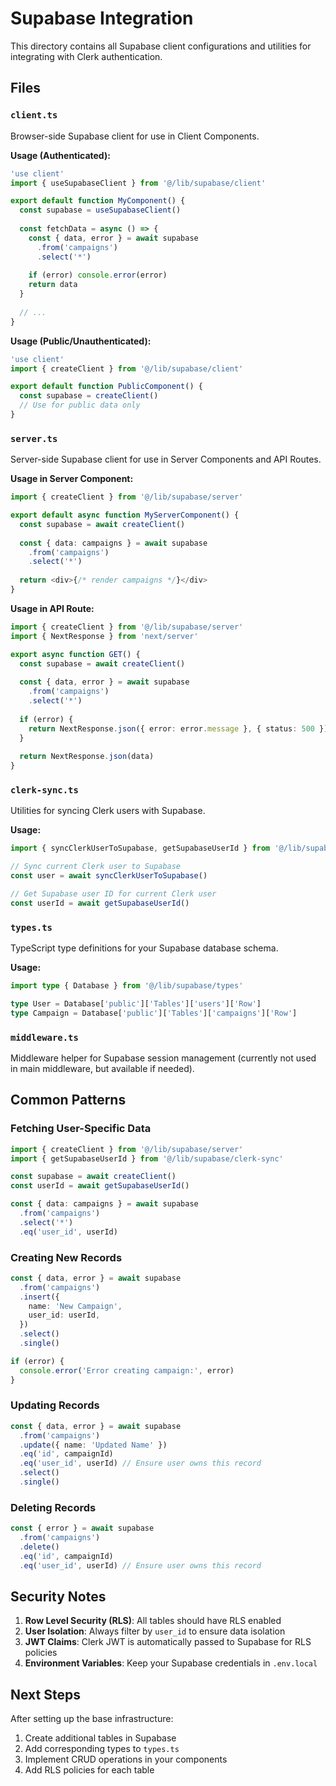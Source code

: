 # Supabase Integration

This directory contains all Supabase client configurations and utilities for integrating with Clerk authentication.

## Files

### `client.ts`
Browser-side Supabase client for use in Client Components.

**Usage (Authenticated):**
```typescript
'use client'
import { useSupabaseClient } from '@/lib/supabase/client'

export default function MyComponent() {
  const supabase = useSupabaseClient()
  
  const fetchData = async () => {
    const { data, error } = await supabase
      .from('campaigns')
      .select('*')
    
    if (error) console.error(error)
    return data
  }
  
  // ...
}
```

**Usage (Public/Unauthenticated):**
```typescript
'use client'
import { createClient } from '@/lib/supabase/client'

export default function PublicComponent() {
  const supabase = createClient()
  // Use for public data only
}
```

### `server.ts`
Server-side Supabase client for use in Server Components and API Routes.

**Usage in Server Component:**
```typescript
import { createClient } from '@/lib/supabase/server'

export default async function MyServerComponent() {
  const supabase = await createClient()
  
  const { data: campaigns } = await supabase
    .from('campaigns')
    .select('*')
  
  return <div>{/* render campaigns */}</div>
}
```

**Usage in API Route:**
```typescript
import { createClient } from '@/lib/supabase/server'
import { NextResponse } from 'next/server'

export async function GET() {
  const supabase = await createClient()
  
  const { data, error } = await supabase
    .from('campaigns')
    .select('*')
  
  if (error) {
    return NextResponse.json({ error: error.message }, { status: 500 })
  }
  
  return NextResponse.json(data)
}
```

### `clerk-sync.ts`
Utilities for syncing Clerk users with Supabase.

**Usage:**
```typescript
import { syncClerkUserToSupabase, getSupabaseUserId } from '@/lib/supabase/clerk-sync'

// Sync current Clerk user to Supabase
const user = await syncClerkUserToSupabase()

// Get Supabase user ID for current Clerk user
const userId = await getSupabaseUserId()
```

### `types.ts`
TypeScript type definitions for your Supabase database schema.

**Usage:**
```typescript
import type { Database } from '@/lib/supabase/types'

type User = Database['public']['Tables']['users']['Row']
type Campaign = Database['public']['Tables']['campaigns']['Row']
```

### `middleware.ts`
Middleware helper for Supabase session management (currently not used in main middleware, but available if needed).

## Common Patterns

### Fetching User-Specific Data

```typescript
import { createClient } from '@/lib/supabase/server'
import { getSupabaseUserId } from '@/lib/supabase/clerk-sync'

const supabase = await createClient()
const userId = await getSupabaseUserId()

const { data: campaigns } = await supabase
  .from('campaigns')
  .select('*')
  .eq('user_id', userId)
```

### Creating New Records

```typescript
const { data, error } = await supabase
  .from('campaigns')
  .insert({
    name: 'New Campaign',
    user_id: userId,
  })
  .select()
  .single()

if (error) {
  console.error('Error creating campaign:', error)
}
```

### Updating Records

```typescript
const { data, error } = await supabase
  .from('campaigns')
  .update({ name: 'Updated Name' })
  .eq('id', campaignId)
  .eq('user_id', userId) // Ensure user owns this record
  .select()
  .single()
```

### Deleting Records

```typescript
const { error } = await supabase
  .from('campaigns')
  .delete()
  .eq('id', campaignId)
  .eq('user_id', userId) // Ensure user owns this record
```

## Security Notes

1. **Row Level Security (RLS)**: All tables should have RLS enabled
2. **User Isolation**: Always filter by `user_id` to ensure data isolation
3. **JWT Claims**: Clerk JWT is automatically passed to Supabase for RLS policies
4. **Environment Variables**: Keep your Supabase credentials in `.env.local`

## Next Steps

After setting up the base infrastructure:
1. Create additional tables in Supabase
2. Add corresponding types to `types.ts`
3. Implement CRUD operations in your components
4. Add RLS policies for each table

